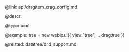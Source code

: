 @link: api/dragitem_drag_config.md

@descr:


@type: bool

@example:
tree = new webix.ui({
		view:"tree",
        ...
		drag:true
})

@related:
	datatree/dnd_support.md